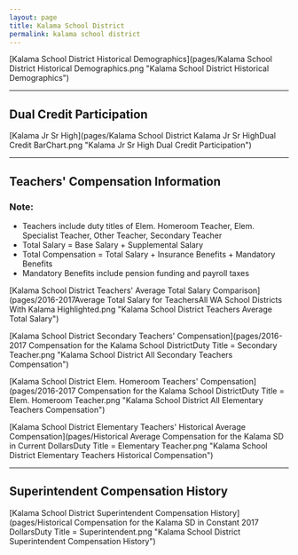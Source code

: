 ```yaml
---
layout: page
title: Kalama School District
permalink: kalama school district
---
```



[Kalama School District Historical Demographics](pages/Kalama School District Historical Demographics.png "Kalama School District Historical Demographics")

___

## Dual Credit Participation

[Kalama Jr Sr High](pages/Kalama School District Kalama Jr Sr HighDual Credit BarChart.png "Kalama Jr Sr High Dual Credit Participation")


___

## Teachers' Compensation Information
### Note:
- Teachers include duty titles of Elem. Homeroom Teacher, Elem. Specialist Teacher, Other Teacher, Secondary Teacher
- Total Salary = Base Salary + Supplemental Salary
- Total Compensation = Total Salary + Insurance Benefits + Mandatory Benefits
- Mandatory Benefits include pension funding and payroll taxes

[Kalama School District Teachers' Average Total Salary Comparison](pages/2016-2017Average Total Salary for TeachersAll WA School Districts With Kalama Highlighted.png "Kalama School District Teachers Average Total Salary")

[Kalama School District Secondary Teachers' Compensation](pages/2016-2017 Compensation for the Kalama School DistrictDuty Title = Secondary Teacher.png "Kalama School District All Secondary Teachers Compensation")

[Kalama School District Elem. Homeroom Teachers' Compensation](pages/2016-2017 Compensation for the Kalama School DistrictDuty Title = Elem. Homeroom Teacher.png "Kalama School District All Elementary Teachers Compensation")

[Kalama School District Elementary Teachers' Historical Average Compensation](pages/Historical Average Compensation for the Kalama SD in Current DollarsDuty Title = Elementary Teacher.png "Kalama School District Elementary Teachers Historical Compensation")


___

## Superintendent Compensation History

[Kalama School District Superintendent Compensation History](pages/Historical Compensation for the Kalama SD in Constant 2017 DollarsDuty Title = Superintendent.png "Kalama School District Superintendent Compensation History")

